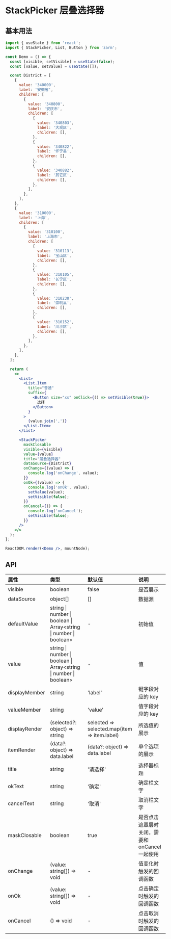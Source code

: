 # StackPicker 层叠选择器

## 基本用法

```jsx
import { useState } from 'react';
import { StackPicker, List, Button } from 'zarm';

const Demo = () => {
  const [visible, setVisible] = useState(false);
  const [value, setValue] = useState([]);

  const District = [
    {
      value: '340000',
      label: '安徽省',
      children: [
        {
          value: '340800',
          label: '安庆市',
          children: [
            {
              value: '340803',
              label: '大观区',
              children: [],
            },
            {
              value: '340822',
              label: '怀宁县',
              children: [],
            },
            {
              value: '340882',
              label: '其它区',
              children: [],
            },
          ],
        },
      ],
    },
    {
      value: '310000',
      label: '上海',
      children: [
        {
          value: '310100',
          label: '上海市',
          children: [
            {
              value: '310113',
              label: '宝山区',
              children: [],
            },
            {
              value: '310105',
              label: '长宁区',
              children: [],
            },
            {
              value: '310230',
              label: '崇明县',
              children: [],
            },
            {
              value: '310152',
              label: '川沙区',
              children: [],
            },
          ],
        },
      ],
    },
  ];

  return (
    <>
      <List>
        <List.Item
          title="普通"
          suffix={
            <Button size="xs" onClick={() => setVisible(true)}>
              选择
            </Button>
          }
        >
          {value.join(',')}
        </List.Item>
      </List>

      <StackPicker
        maskClosable
        visible={visible}
        value={value}
        title="层叠选择器"
        dataSource={District}
        onChange={(value) => {
          console.log('onChange', value);
        }}
        onOk={(value) => {
          console.log('onOk', value);
          setValue(value);
          setVisible(false);
        }}
        onCancel={() => {
          console.log('onCancel');
          setVisible(false);
        }}
      />
    </>
  );
};

ReactDOM.render(<Demo />, mountNode);
```

## API

| 属性          | 类型                                                                      | 默认值                                       | 说明                                           |
| :------------ | :------------------------------------------------------------------------ | :------------------------------------------- | :--------------------------------------------- |
| visible       | boolean                                                                   | false                                        | 是否展示                                       |
| dataSource    | object[]                                                                  | []                                           | 数据源                                         |
| defaultValue  | string \| number \| boolean \| Array<string &#124; number &#124; boolean> | -                                            | 初始值                                         |
| value         | string \| number \| boolean \| Array<string &#124; number &#124; boolean> | -                                            | 值                                             |
| displayMember | string                                                                    | 'label'                                      | 键字段对应的 key                               |
| valueMember   | string                                                                    | 'value'                                      | 值字段对应的 key                               |
| displayRender | (selected?: object) => string                                             | selected => selected.map(item => item.label) | 所选值的展示                                   |
| itemRender    | (data?: object) => data.label                                             | (data?: object) => data.label                | 单个选项的展示                                 |
| title         | string                                                                    | '请选择'                                     | 选择器标题                                     |
| okText        | string                                                                    | '确定'                                       | 确定栏文字                                     |
| cancelText    | string                                                                    | '取消'                                       | 取消栏文字                                     |
| maskClosable  | boolean                                                                   | true                                         | 是否点击遮罩层时关闭，需要和 onCancel 一起使用 |
| onChange      | (value: string[]) => void                                                 | -                                            | 值变化时触发的回调函数                         |
| onOk          | (value: string[]) => void                                                 | -                                            | 点击确定时触发的回调函数                       |
| onCancel      | () => void                                                                | -                                            | 点击取消时触发的回调函数                       |
